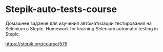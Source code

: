 # Stepik-auto-tests-course

Домашнее задание для изучения автоматизации тестирования на Selenium в Stepic.
Homework for learning Selenium automatic testing in Stepic.

https://stepik.org/course/575